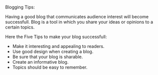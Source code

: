 Blogging Tips:

Having a good blog that communicates audience interest will become successfull.
Blog is a tool in which you share your ideas or opinions to a certain topics.

Here the Five Tips to make your blog successfull:

* Make it interesting and appealing to readers.
* Use good design when creating a blog.
* Be sure that your blog is sharable.
* Create an informative blog.
* Topics should be easy to remember.
